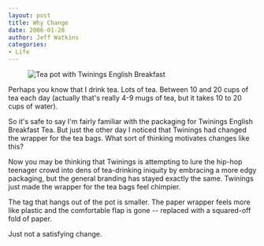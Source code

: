 ```yaml
---
layout: post
title: Why Change
date: 2006-01-28
author: Jeff Watkins
categories:
- Life
---
```


<figure>
<img class="photo" src="/assets/2006/01/teapot.png" alt="Tea pot with Twinings English Breakfast ">
</figure>

Perhaps you know that I drink tea. Lots of tea. Between 10 and 20 cups of tea each day (actually that's really 4-9 mugs of tea, but it takes 10 to 20 cups of water).

So it's safe to say I'm fairly familiar with the packaging for Twinings English Breakfast Tea. But just the other day I noticed that Twinings had changed the wrapper for the tea bags. What sort of thinking motivates changes like this?

Now you may be thinking that Twinings is attempting to lure the hip-hop teenager crowd into dens of tea-drinking iniquity by embracing a more edgy packaging, but the general branding has stayed exactly the same. Twinings just made the wrapper for the tea bags feel chimpier.

The tag that hangs out of the pot is smaller. The paper wrapper feels more like plastic and the comfortable flap is gone -- replaced with a squared-off fold of paper.

Just not a satisfying change.
